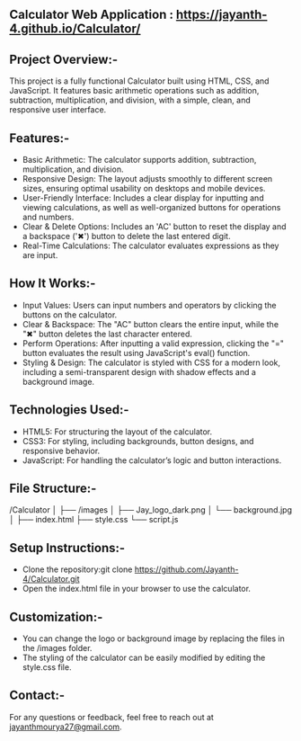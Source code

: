 Calculator Web Application :  https://jayanth-4.github.io/Calculator/
--------------------------

Project Overview:-
------------------
This project is a fully functional Calculator built using HTML, CSS, and JavaScript. It features basic arithmetic operations such as addition, subtraction, multiplication, and division, with a simple, clean, and responsive user interface.

Features:-
-----------
* Basic Arithmetic: The calculator supports addition, subtraction, multiplication, and division.
* Responsive Design: The layout adjusts smoothly to different screen sizes, ensuring optimal usability on desktops and mobile devices.
* User-Friendly Interface: Includes a clear display for inputting and viewing calculations, as well as well-organized buttons for operations and numbers.
* Clear & Delete Options: Includes an 'AC' button to reset the display and a backspace ('✖') button to delete the last entered digit.
* Real-Time Calculations: The calculator evaluates expressions as they are input.

How It Works:-
---------------
* Input Values: Users can input numbers and operators by clicking the buttons on the calculator.
* Clear & Backspace: The "AC" button clears the entire input, while the "✖" button deletes the last character entered.
* Perform Operations: After inputting a valid expression, clicking the "=" button evaluates the result using JavaScript's eval() function.
* Styling & Design: The calculator is styled with CSS for a modern look, including a semi-transparent design with shadow effects and a background image.

Technologies Used:-
-------------------
* HTML5: For structuring the layout of the calculator.
* CSS3: For styling, including backgrounds, button designs, and responsive behavior.
* JavaScript: For handling the calculator’s logic and button interactions.

File Structure:-
-----------------
/Calculator
│
├── /images
│   ├── Jay_logo_dark.png
│   └── background.jpg
│
├── index.html
├── style.css
└── script.js

Setup Instructions:-
--------------------
* Clone the repository:git clone https://github.com/Jayanth-4/Calculator.git
* Open the index.html file in your browser to use the calculator.

Customization:-
----------------
* You can change the logo or background image by replacing the files in the /images folder.
* The styling of the calculator can be easily modified by editing the style.css file.

Contact:-
----------
For any questions or feedback, feel free to reach out at jayanthmourya27@gmail.com.
